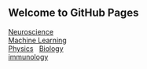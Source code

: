 ## Welcome to GitHub Pages
[Neuroscience](https://youngmtool.github.io/neuroscience/README.html)  
[Machine Learning](https://youngmtool.github.io/neuroscience/README.html)  
[Physics](https://youngmtool.github.io/neuroscience/README.html)  
[Biology](https://youngmtool.github.io/neuroscience/README.html)  
[immunology](https://youngmtool.github.io/neuroscience/README.html)  

